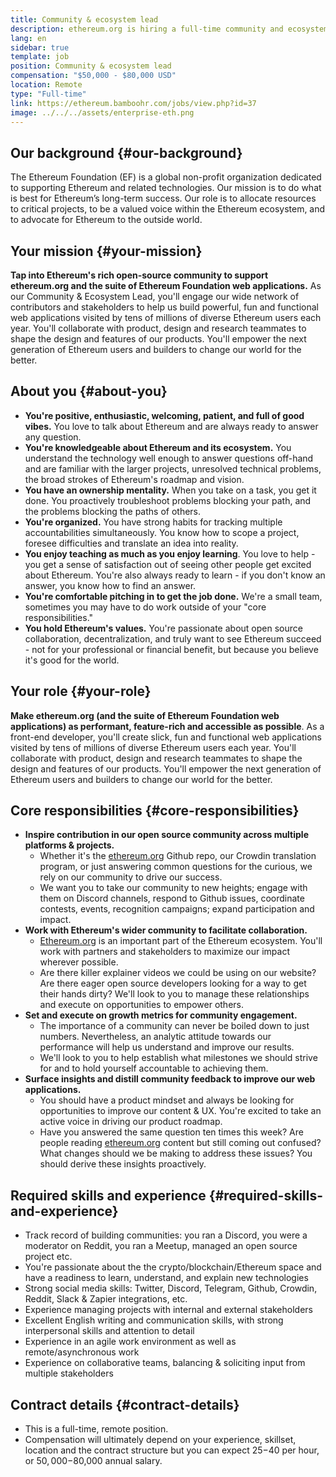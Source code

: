 ```yaml
---
title: Community & ecosystem lead
description: ethereum.org is hiring a full-time community and ecosystem manager
lang: en
sidebar: true
template: job
position: Community & ecosystem lead
compensation: "$50,000 - $80,000 USD"
location: Remote
type: "Full-time"
link: https://ethereum.bamboohr.com/jobs/view.php?id=37
image: ../../../assets/enterprise-eth.png
---
```


## Our background {#our-background}

The Ethereum Foundation (EF) is a global non-profit organization dedicated to supporting Ethereum and related technologies. Our mission is to do what is best for Ethereum’s long-term success. Our role is to allocate resources to critical projects, to be a valued voice within the Ethereum ecosystem, and to advocate for Ethereum to the outside world.

## Your mission {#your-mission}

**Tap into Ethereum's rich open-source community to support ethereum.org and the suite of Ethereum Foundation web applications.** As our Community & Ecosystem Lead, you'll engage our wide network of contributors and stakeholders to help us build powerful, fun and functional web applications visited by tens of millions of diverse Ethereum users each year. You'll collaborate with product, design and research teammates to shape the design and features of our products. You'll empower the next generation of Ethereum users and builders to change our world for the better.

## About you {#about-you}

- **You're positive, enthusiastic, welcoming, patient, and full of good vibes.** You love to talk about Ethereum and are always ready to answer any question.
- **You're knowledgeable about Ethereum and its ecosystem.** You understand the technology well enough to answer questions off-hand and are familiar with the larger projects, unresolved technical problems, the broad strokes of Ethereum's roadmap and vision.
- **You have an ownership mentality.** When you take on a task, you get it done. You proactively troubleshoot problems blocking your path, and the problems blocking the paths of others.
- **You're organized.** You have strong habits for tracking multiple accountabilities simultaneously. You know how to scope a project, foresee difficulties and translate an idea into reality.
- **You enjoy teaching as much as you enjoy learning**. You love to help - you get a sense of satisfaction out of seeing other people get excited about Ethereum. You're also always ready to learn - if you don't know an answer, you know how to find an answer.
- **You're comfortable pitching in to get the job done.** We're a small team, sometimes you may have to do work outside of your "core responsibilities."
- **You hold Ethereum's values.** You're passionate about open source collaboration, decentralization, and truly want to see Ethereum succeed - not for your professional or financial benefit, but because you believe it's good for the world.

## Your role {#your-role}

**Make ethereum.org (and the suite of Ethereum Foundation web applications) as performant, feature-rich and accessible as possible**. As a front-end developer, you'll create slick, fun and functional web applications visited by tens of millions of diverse Ethereum users each year. You'll collaborate with product, design and research teammates to shape the design and features of our products. You'll empower the next generation of Ethereum users and builders to change our world for the better.

## Core responsibilities {#core-responsibilities}

- **Inspire contribution in our open source community across multiple platforms & projects.**
    - Whether it's the [ethereum.org](http://ethereum.org) Github repo, our Crowdin translation program, or just answering common questions for the curious, we rely on our community to drive our success.
    - We want you to take our community to new heights; engage with them on Discord channels, respond to Github issues, coordinate contests, events, recognition campaigns; expand participation and impact.
- **Work with Ethereum's wider community to facilitate collaboration.**
    - [Ethereum.org](http://ethereum.org) is an important part of the Ethereum ecosystem. You'll work with partners and stakeholders to maximize our impact wherever possible.
    - Are there killer explainer videos we could be using on our website? Are there eager open source developers looking for a way to get their hands dirty? We'll look to you to manage these relationships and execute on opportunities to empower others.
- **Set and execute on growth metrics for community engagement.**
    - The importance of a community can never be boiled down to just numbers. Nevertheless, an analytic attitude towards our performance will help us understand and improve our results.
    - We'll look to you to help establish what milestones we should strive for and to hold yourself accountable to achieving them.
- **Surface insights and distill community feedback to improve our web applications.**
    - You should have a product mindset and always be looking for opportunities to improve our content & UX. You're excited to take an active voice in driving our product roadmap.
    - Have you answered the same question ten times this week? Are people reading [ethereum.org](http://ethereum.org) content but still coming out confused? What changes should we be making to address these issues? You should derive these insights proactively.

## Required skills and experience {#required-skills-and-experience}

- Track record of building communities: you ran a Discord, you were a moderator on Reddit, you ran a Meetup, managed an open source project etc.
- You're passionate about the the crypto/blockchain/Ethereum space and have a readiness to learn, understand, and explain new technologies
- Strong social media skills: Twitter, Discord, Telegram, Github, Crowdin, Reddit, Slack & Zapier integrations, etc.
- Experience managing projects with internal and external stakeholders
- Excellent English writing and communication skills, with strong interpersonal skills and attention to detail
- Experience in an agile work environment as well as remote/asynchronous work
- Experience on collaborative teams, balancing & soliciting input from multiple stakeholders

## Contract details {#contract-details}

- This is a full-time, remote position.
- Compensation will ultimately depend on your experience, skillset, location and the contract structure but you can expect $25-$40 per hour, or $50,000-$80,000 annual salary.
